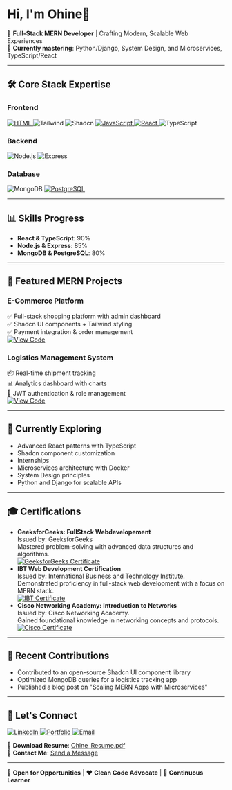 # Hi, I'm Ohine👋

🚀 **Full-Stack MERN Developer** | Crafting Modern, Scalable Web Experiences  
🌱 **Currently mastering**: Python/Django, System Design, and Microservices, TypeScript/React

---

## 🛠️ Core Stack Expertise

### **Frontend**
<div class="grid grid-cols-3 gap-2">
  <a href="https://github.com/YOUR_USERNAME" target="_blank">
    <img src="https://img.shields.io/badge/HTML-E34F26?style=for-the-badge&logo=html5&logoColor=white" alt="HTML">
  </a>
  <img src="https://img.shields.io/badge/Tailwind_CSS-38B2AC?style=for-the-badge&logo=tailwind-css&logoColor=white" alt="Tailwind">
  <img src="https://img.shields.io/badge/Shadcn/ui-000000?style=for-the-badge" alt="Shadcn">
  <a href="https://github.com/YOUR_USERNAME" target="_blank">
    <img src="https://img.shields.io/badge/JavaScript-F7DF1E?style=for-the-badge&logo=javascript&logoColor=black" alt="JavaScript">
  </a>
  <a href="https://github.com/YOUR_USERNAME" target="_blank">
    <img src="https://img.shields.io/badge/React-20232A?style=for-the-badge&logo=react&logoColor=61DAFB" alt="React">
  </a>
  <img src="https://img.shields.io/badge/TypeScript-3178C6?style=for-the-badge&logo=typescript&logoColor=white" alt="TypeScript">
</div>

### **Backend**
<div class="grid grid-cols-2 gap-2">
  <img src="https://img.shields.io/badge/Node.js-339933?style=for-the-badge&logo=nodedotjs&logoColor=white" alt="Node.js">
  <img src="https://img.shields.io/badge/Express.js-000000?style=for-the-badge&logo=express&logoColor=white" alt="Express">
</div>

### **Database**
<div class="grid grid-cols-2 gap-2">
  <img src="https://img.shields.io/badge/MongoDB-47A248?style=for-the-badge&logo=mongodb&logoColor=white" alt="MongoDB">
  <a href="https://github.com/YOUR_USERNAME" target="_blank">
    <img src="https://img.shields.io/badge/PostgreSQL-316192?style=for-the-badge&logo=postgresql&logoColor=white" alt="PostgreSQL">
  </a>
</div>

---

## 📊 Skills Progress
- **React & TypeScript**: 90%  
- **Node.js & Express**: 85%  
- **MongoDB & PostgreSQL**: 80%  


---

## 🚀 Featured MERN Projects

### **E-Commerce Platform**  
✅ Full-stack shopping platform with admin dashboard  
✅ Shadcn UI components + Tailwind styling  
✅ Payment integration & order management  
[![View Code](https://img.shields.io/badge/View_Code-181717?style=flat&logo=github)](https://github.com/YOUR_USERNAME/ecommerce)

### **Logistics Management System**  
📦 Real-time shipment tracking  
📊 Analytics dashboard with charts  
🔐 JWT authentication & role management  
[![View Code](https://img.shields.io/badge/View_Code-181717?style=flat&logo=github)](https://github.com/YOUR_USERNAME/logistics)

---

## 📍 Currently Exploring
- Advanced React patterns with TypeScript
- Shadcn component customization
- Internships
- Microservices architecture with Docker
- System Design principles
- Python and Django for scalable APIs

---

## 🎓 Certifications 
<div align="left">
  <ul>
    <li>
      <strong>GeeksforGeeks: FullStack Webdevelopement</strong><br>
      Issued by: GeeksforGeeks <br>
      Mastered problem-solving with advanced data structures and algorithms.<br>
      <a href="https://media.geeksforgeeks.org/courses/certificates/dd9f89babb888784f5d60b74009aa68a.pdf">
        <img src="https://img.shields.io/badge/View_Certificate-0077B5?style=for-the-badge&logo=academia&logoColor=white" alt="GeeksforGeeks Certificate">
      </a>
    </li>
     <li>
      <strong>IBT Web Development Certification</strong><br>
      Issued by: International Business and Technology Institute. <br>
      Demonstrated proficiency in full-stack web development with a focus on MERN stack.<br>
      <a href="https://example.com/ibt-certificate">
        <img src="https://img.shields.io/badge/View_Certificate-0077B5?style=for-the-badge&logo=academia&logoColor=white" alt="IBT Certificate">
      </a>
    </li>
    <li>
      <strong>Cisco Networking Academy: Introduction to Networks</strong><br>
      Issued by: Cisco Networking Academy. <br>
      Gained foundational knowledge in networking concepts and protocols.<br>
      <a href="https://example.com/cisco-certificate">
        <img src="https://img.shields.io/badge/View_Certificate-0077B5?style=for-the-badge&logo=academia&logoColor=white" alt="Cisco Certificate">
      </a>
    </li>
  </ul>
</div>

---

## 🌟 Recent Contributions
- Contributed to an open-source Shadcn UI component library  
- Optimized MongoDB queries for a logistics tracking app  
- Published a blog post on "Scaling MERN Apps with Microservices"

---

## 💬 Let's Connect
<div class="grid grid-cols-3 gap-2">
  <a href="https://linkedin.com/in/YOUR_PROFILE">
    <img src="https://img.shields.io/badge/LinkedIn-0077B5?style=for-the-badge&logo=linkedin&logoColor=white" alt="LinkedIn">
  </a>
  <a href="https://your-portfolio.com">
    <img src="https://img.shields.io/badge/Portfolio-000000?style=for-the-badge&logo=vercel&logoColor=white" alt="Portfolio">
  </a>
  <a href="mailto:your.email@example.com">
    <img src="https://img.shields.io/badge/Email-D14836?style=for-the-badge&logo=gmail&logoColor=white" alt="Email">
  </a>
</div>

📄 **Download Resume**: [Ohine_Resume.pdf](https://example.com/resume.pdf)  
📩 **Contact Me**: [Send a Message](https://your-portfolio.com/contact)


---

🔭 **Open for Opportunities** | ❤️ **Clean Code Advocate** | 🌱 **Continuous Learner**
